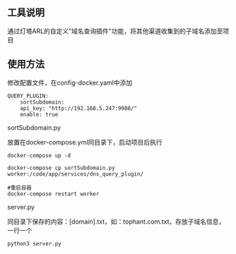 ## 工具说明

通过灯塔ARL的自定义"域名查询插件"功能，将其他渠道收集到的子域名添加至项目

## 使用方法

修改配置文件，在config-docker.yaml中添加

```
QUERY_PLUGIN:
	sortSubdomain:
    api_key: "http://192.168.5.247:9988/"
    enable: true
```

sortSubdomain.py

放置在docker-compose.yml同目录下，启动项目后执行

```
docker-compose up -d

docker-compose cp sortSubdomain.py worker:/code/app/services/dns_query_plugin/

#重启容器
docker-compose restart worker
```

server.py

同目录下保存的内容：[domain].txt，如：tophant.com.txt，存放子域名信息，一行一个

```
python3 server.py
```

